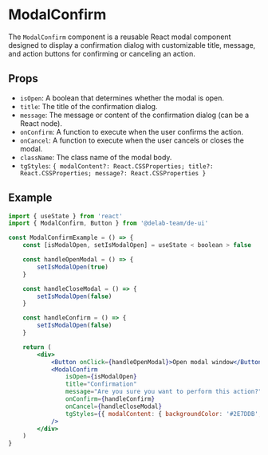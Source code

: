 # ModalConfirm

The `ModalConfirm` component is a reusable React modal component designed to display a confirmation dialog with customizable title, message, and action buttons for confirming or canceling an action.

## Props

-   `isOpen`: A boolean that determines whether the modal is open.
-   `title`: The title of the confirmation dialog.
-   `message`: The message or content of the confirmation dialog (can be a React node).
-   `onConfirm`: A function to execute when the user confirms the action.
-   `onCancel`: A function to execute when the user cancels or closes the modal.
-   `className`: The class name of the modal body.
-   `tgStyles`: `{ modalContent?: React.CSSProperties; title?: React.CSSProperties; message?: React.CSSProperties }`

## Example

```jsx
import { useState } from 'react'
import { ModalConfirm, Button } from '@delab-team/de-ui'

const ModalConfirmExample = () => {
    const [isModalOpen, setIsModalOpen] = useState < boolean > false

    const handleOpenModal = () => {
        setIsModalOpen(true)
    }

    const handleCloseModal = () => {
        setIsModalOpen(false)
    }

    const handleConfirm = () => {
        setIsModalOpen(false)
    }

    return (
        <div>
            <Button onClick={handleOpenModal}>Open modal window</Button>
            <ModalConfirm
                isOpen={isModalOpen}
                title="Confirmation"
                message="Are you sure you want to perform this action?"
                onConfirm={handleConfirm}
                onCancel={handleCloseModal}
                tgStyles={{ modalContent: { backgroundColor: '#2E7DDB', color: '#fff' } }}
            />
        </div>
    )
}
```
